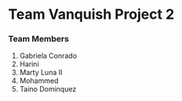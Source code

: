 # Team Vanquish Project 2

### Team Members

1. Gabriela Conrado
2. Harini 
3. Marty Luna II
4. Mohammed
5. Taino Dominquez
